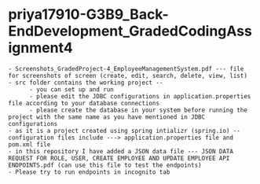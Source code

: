 # priya17910-G3B9_Back-EndDevelopment_GradedCodingAssignment4

    - Screenshots_GradedProject-4_EmployeeManagementSystem.pdf --- file for screenshots of screen (create, edit, search, delete, view, list)
    - src folder contains the working project -- 
          - you can set up and run
          - please edit the JDBC configurations in application.properties file according to your database connections
          - please create the database in your system before running the project with the same name as you have mentioned in JDBC configurations 
    - as it is a project created using spring intializr (spring.io) --  configuration files include ---> application.properties file and pom.xml file
    - in this repository I have added a JSON data file --- JSON DATA REQUEST FOR ROLE, USER, CREATE EMPLOYEE AND UPDATE EMPLOYEE API ENDPOINTS.pdf (can use this file to test the endpoints)
    - Please try to run endpoints in incognito tab
